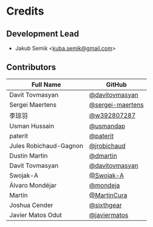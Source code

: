 # Credits

## Development Lead

  - Jakub Semik \<<kuba.semik@gmail.com>\>

## Contributors

| Full Name | GitHub |
| ------ | ------ |
| Davit Tovmasyan | [@davitovmasyan]( https://github.com/davitovmasyan ) |
| Sergei Maertens | [@sergei-maertens]( https://github.com/sergei-maertens ) |
| 李琼羽 | [@w392807287]( https://github.com/w392807287 ) |
| Usman Hussain | [@usmandap]( https://github.com/usmandap ) |
| paterit | [@paterit]( https://github.com/paterit ) |
| Jules Robichaud-Gagnon | [@jrobichaud]( https://github.com/jrobichaud ) |
| Dustin Martin | [@dmartin]( https://github.com/dmartin ) |
| Davit Tovmasyan | [@davitovmasyan]( https://github.com/davitovmasyan ) |
| Swojak-A | [@Swojak-A]( https://github.com/Swojak-A ) |
| Álvaro Mondéjar | [@mondeja]( https://github.com/mondeja ) |
| Martín | [@MartinCura]( https://github.com/MartinCura ) |
| Joshua Cender | [@sixthgear]( https://github.com/sixthgear ) |
| Javier Matos Odut | [@javiermatos]( https://github.com/javiermatos )
